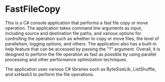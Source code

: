 # FastFileCopy

This is a C# console application that performs a fast file copy or move operation. The application takes command line arguments as input, including source and destination file paths, and various options for controlling the operation such as whether to copy or move files, the level of parallelism, logging options, and others. The application also has a built-in help feature that can be accessed by passing the "?" argument. Overall, it is designed to perform the file operation as fast as possible by using parallel processing and other performance optimization techniques.

The application uses various C# libraries such as ByteSizeLib, ListShuffle, and xxHash3 to perform the file operations.
